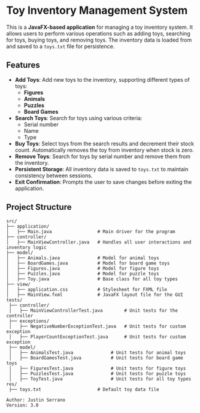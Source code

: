 # Toy Inventory Management System

This is a **JavaFX-based application** for managing a toy inventory system. It allows users to perform various operations such as adding toys, searching for toys, buying toys, and removing toys. The inventory data is loaded from and saved to a `toys.txt` file for persistence.

## Features

- **Add Toys**: Add new toys to the inventory, supporting different types of toys:
  - **Figures**
  - **Animals**
  - **Puzzles**
  - **Board Games**
- **Search Toys**: Search for toys using various criteria:
  - Serial number
  - Name
  - Type
- **Buy Toys**: Select toys from the search results and decrement their stock count. Automatically removes the toy from inventory when stock is zero.
- **Remove Toys**: Search for toys by serial number and remove them from the inventory.
- **Persistent Storage**: All inventory data is saved to `toys.txt` to maintain consistency between sessions.
- **Exit Confirmation**: Prompts the user to save changes before exiting the application.

## Project Structure

```plaintext
src/
├── application/
│   ├── Main.java                 # Main driver for the program
├── controller/
│   ├── MainViewController.java   # Handles all user interactions and inventory logic
├── model/
│   ├── Animals.java              # Model for animal toys
│   ├── BoardGames.java           # Model for board game toys
│   ├── Figures.java              # Model for figure toys
│   ├── Puzzles.java              # Model for puzzle toys
│   ├── Toy.java                  # Base class for all toy types
├── view/
│   ├── application.css           # Stylesheet for FXML file
│   ├── MainView.fxml             # JavaFX layout file for the GUI
tests/
 ├── controller/
 │   ├── MainViewControllerTest.java        # Unit tests for the controller
 ├── exceptions/
 │   ├── NegativeNumberExceptionTest.java   # Unit tests for custom exception
 │   ├── PlayerCountExceptionTest.java      # Unit tests for custom exception
 ├── model/
 │   ├── AnimalsTest.java              # Unit tests for animal toys
 │   ├── BoardGamesTest.java           # Unit tests for board game toys
 │   ├── FiguresTest.java              # Unit tests for figure toys
 │   ├── PuzzlesTest.java              # Unit tests for puzzle toys
 │   ├── ToyTest.java                  # Unit tests for all toy types
res/
 ├── toys.txt                     # Default toy data file

Author: Justin Serrano
Version: 3.0
